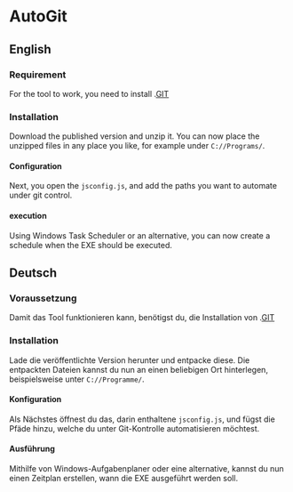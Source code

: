 # AutoGit
## English
### Requirement
For the tool to work, you need to install .[GIT](https://git-scm.com/)
### Installation
Download the published version and unzip it. You can now place the unzipped files in any place you like, for example under `C://Programs/`.
#### Configuration
Next, you open the `jsconfig.js`, and add the paths you want to automate under git control.
#### execution
Using Windows Task Scheduler or an alternative, you can now create a schedule when the EXE should be executed.
## Deutsch
### Voraussetzung
Damit das Tool funktionieren kann, benötigst du, die Installation von .[GIT](https://git-scm.com/)
### Installation
Lade die veröffentlichte Version herunter und entpacke diese. Die entpackten Dateien kannst du nun an einen beliebigen Ort hinterlegen, beispielsweise unter `C://Programme/`.
#### Konfiguration
Als Nächstes öffnest du das, darin enthaltene `jsconfig.js`, und fügst die Pfäde hinzu, welche du unter Git-Kontrolle automatisieren möchtest.
#### Ausführung
Mithilfe von Windows-Aufgabenplaner oder eine alternative, kannst du nun einen Zeitplan erstellen, wann die EXE ausgeführt werden soll.